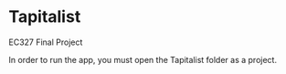 # Tapitalist
EC327 Final Project

In order to run the app, you must open the Tapitalist folder as a project.
